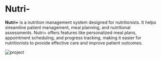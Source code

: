 # Nutri-
**Nutri+** is a nutrition management system designed for nutritionists. It helps streamline patient management, meal planning, and nutritional assessments. Nutri+ offers features like personalized meal plans, appointment scheduling, and progress tracking, making it easier for nutritionists to provide effective care and improve patient outcomes.

![project](https://github.com/user-attachments/assets/b7a652ca-905c-4815-a941-19a87a3f7109)
